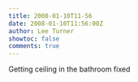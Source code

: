```yaml
---
title: 2008-01-10T11-56
date: 2008-01-10T11:56:00Z
author: Lee Turner
showtoc: false
comments: true
---
```


Getting ceiling in the bathroom fixed

